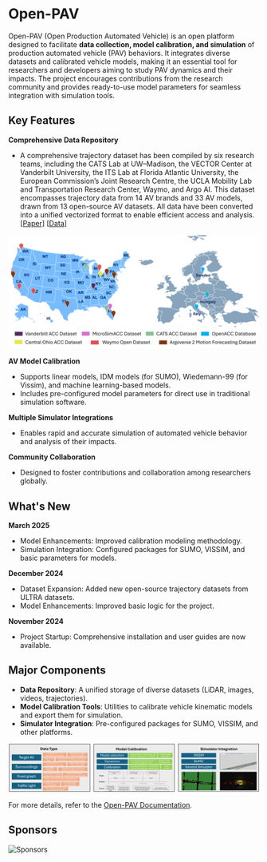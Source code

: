 # Open-PAV

Open-PAV (Open Production Automated Vehicle) is an open platform designed to facilitate **data collection, model calibration, and simulation** of production automated vehicle (PAV) behaviors. It integrates diverse datasets and calibrated vehicle models, making it an essential tool for researchers and developers aiming to study PAV dynamics and their impacts. The project encourages contributions from the research community and provides ready-to-use model parameters for seamless integration with simulation tools.

## Key Features

**Comprehensive Data Repository**

- A comprehensive trajectory dataset has been compiled by six research teams, including the CATS Lab at UW–Madison, the VECTOR Center at Vanderbilt University, the ITS Lab at Florida Atlantic University, the European Commission’s Joint Research Centre, the UCLA Mobility Lab and Transportation Research Center, Waymo, and Argo AI. This dataset encompasses trajectory data from 14 AV brands and 33 AV models, drawn from 13 open-source AV datasets. All data have been converted into a unified vectorized format to enable efficient access and analysis.  [[Paper]](https://www.nature.com/articles/s41597-024-03795-y) [[Data]](https://github.com/CATS-Lab/Filed-Experiment-Data-ULTra-AV)
<img src="images/Dataset.png" alt="Major Components" width="600">

**AV Model Calibration**

- Supports linear models, IDM models (for SUMO), Wiedemann-99 (for Vissim), and machine learning-based models.
- Includes pre-configured model parameters for direct use in traditional simulation software.

**Multiple Simulator Integrations**

- Enables rapid and accurate simulation of automated vehicle behavior and analysis of their impacts.

**Community Collaboration**

- Designed to foster contributions and collaboration among researchers globally.

## What's New

**March 2025**

- Model Enhancements: Improved calibration modeling methodology.
- Simulation Integration: Configured packages for SUMO, VISSIM, and basic parameters for models.

**December 2024**

- Dataset Expansion: Added new open-source trajectory datasets from ULTRA datasets.
- Model Enhancements: Improved basic logic for the project.

**November 2024**

- Project Startup: Comprehensive installation and user guides are now available.

## Major Components

- **Data Repository**: A unified storage of diverse datasets (LiDAR, images, videos, trajectories).
- **Model Calibration Tools**: Utilities to calibrate vehicle kinematic models and export them for simulation.
- **Simulator Integration**: Pre-configured packages for SUMO, VISSIM, and other platforms.
<img src="images/Workflow.png" alt="Major Components" width="600">


For more details, refer to the [Open-PAV Documentation](#).

## Sponsors

![Sponsors](C:\Users\zh200\OneDrive\文档\GitHub\OpenPAV\docs\images\Sponsors.png)